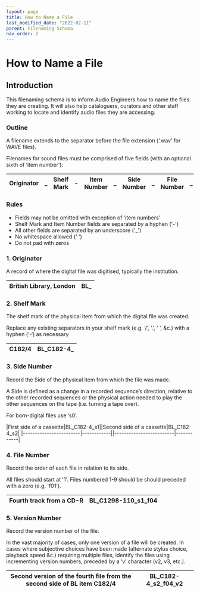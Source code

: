 ```yaml
---
layout: page
title: How to Name a File
last_modified_date: "2022-02-11"
parent: Filenaming Schema
nav_order: 2
---
```

# How to Name a File

## Introduction
This filenaming schema is to inform Audio Engineers how to name the files they are creating. It will also help cataloguers, curators and other staff working to locate and identify audio files they are accessing.

### Outline
A filename extends to the separator before the file extension (‘.wav’ for WAVE files).

Filenames for sound files must be comprised of five fields (with an optional sixth of ‘item number’):

|Originator|_|Shelf Mark|-|Item Number|_|Side Number|_|File Number|_|Version Number|
|----------|-|----------|-|-----------|-|-----------|-|-----------|-|--------------|

### Rules
* Fields may not be omitted with exception of ‘item numbers’
* Shelf Mark and Item Number fields are separated by a hyphen ('-')
* All other fields are separated by an underscore ('_')
* No whitespace allowed (' ')
* Do not pad with zeros

### 1. Originator
A record of where the digital file was digitised, typically the institution.

|British Library, London|BL_|
|-----------------------|---|

### 2. Shelf Mark
The shelf mark of the physical item from which the digital file was created.  

Replace any existing separators in your shelf mark (e.g. ‘/’, ‘.’, ‘ ‘, &c.) with a hyphen (‘-‘) as necessary

|C182/4|BL_C182-4_|
|------|----------|

### 3. Side Number
Record the Side of the physical item from which the file was made.

A Side is defined as a change in a recorded sequence’s direction, relative to the other recorded sequences or the physical action needed to play the other sequences on the tape (i.e. turning a tape over).

For born-digital files use ‘s0’.


|First side of a cassette|BL_C182-4_s1||Second side of a cassette|BL_C182-4_s2|
|------------------------|------------||-------------------------|------------|

### 4. File Number
Record the order of each file in relation to its side.

All files should start at '1'. Files numbered 1-9 should be should preceded with a zero (e.g. 'f01').

|Fourth track from a CD-R|BL_C1298-110_s1_f04|
|------------------------|-------------------|

### 5. Version Number
Record the version number of the file.

In the vast majority of cases, only one version of a file will be created. In cases where subjective choices have been made (alternate stylus choice, playback speed &c.) requiring multiple files, identify the files using incrementing version numbers, preceded by a ‘v’ character (v2, v3, etc.).

|Second version of the fourth file from the second side of BL item C182/4|BL_C182-4_s2_f04_v2|
|------------------------------------------------------------------------|-------------------|
